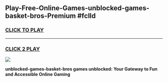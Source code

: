 
## Play-Free-Online-Games-unblocked-games-basket-bros-Premium #fclld
<h3>
<a href="https://premium.freeplayer.one?title=unblocked-games-basket-bros&ref=8M">CLICK TO PLAY</a></h3>
<hr>

<h3>
<a href="https://premium.freeplayer.one?title=unblocked-games-basket-bros&ref=8M">CLICK 2 PLAY</a>
  
</h3>

<a href="https://premium.freeplayer.one?title=unblocked-games-basket-bros&ref=8M"><img src="https://clearcache.store/games.png"></a>


**unblocked-games-basket-bros games unblocked: Your Gateway to Fun and Accessible Online Gaming**

